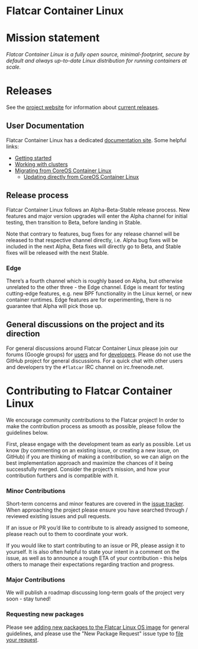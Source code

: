 # Flatcar Container Linux

# Mission statement

_Flatcar Container Linux is a fully open source, minimal-footprint, secure by default and always up-to-date Linux distribution for running containers at scale._


# Releases

See the [project website](https://www.flatcar-linux.org/) for information about [current releases](https://www.flatcar-linux.org/releases/). 


## User Documentation

Flatcar Container Linux has a dedicated [documentation site](https://docs.flatcar-linux.org/). Some helpful links:



*   [Getting started](https://docs.flatcar-linux.org/#getting-started)
*   [Working with clusters](https://docs.flatcar-linux.org/#working-with-clusters)
*   [Migrating from CoreOS Container Linux](https://docs.flatcar-linux.org/os/migrate-from-container-linux/)
    *   [Updating directly from CoreOS Container Linux](https://docs.flatcar-linux.org/os/update-from-container-linux/)


## Release process

Flatcar Container Linux follows an Alpha-Beta-Stable release process. New features and major version upgrades will enter the Alpha channel for initial testing, then transition to Beta, before landing in Stable.

Note that contrary to features, bug fixes for any release channel will be released to that respective channel directly, i.e. Alpha bug fixes will be included in the next Alpha, Beta fixes will directly go to Beta, and Stable fixes will be released with the next Stable.


### Edge

There’s a fourth channel which is roughly based on Alpha, but otherwise unrelated to the other three - the Edge channel. Edge is meant for testing cutting-edge features, e.g. new BPF functionality in the Linux kernel, or new container runtimes. Edge features are for experimenting, there is no guarantee that Alpha will pick those up.


## General discussions on the project and its direction

For general discussions around Flatcar Container Linux please join our forums (Google groups) for [users](https://groups.google.com/forum/#!forum/flatcar-linux-user) and for [developers](https://groups.google.com/forum/#!forum/flatcar-linux-dev). Please do not use the GitHub project for general discussions. For a quick chat with other users and developers try the `#flatcar` IRC channel on irc.freenode.net. 


# Contributing to Flatcar Container Linux

We encourage community contributions to the Flatcar project! In order to make the contribution process as smooth as possible, please follow the guidelines below.

First, please engage with the development team as early as possible. Let us know (by commenting on an existing issue, or creating a new issue, on GitHub) if you are thinking of making a contribution, so we can align on the best implementation approach and maximize the chances of it being successfully merged. Consider the project’s mission, and how your contribution furthers and is compatible with it.


### Minor Contributions

Short-term concerns and minor features are covered in the [issue tracker](https://github.com/flatcar-linux/Flatcar/issues/). When approaching the project please ensure you have searched through / reviewed existing issues and pull requests.

If an issue or PR you’d like to contribute to is already assigned to someone, please reach out to them to coordinate your work.

If you would like to start contributing to an issue or PR, please assign it to yourself. It is also often helpful to state your intent in a comment on the issue, as well as to announce a rough ETA of your contribution - this helps others to manage their expectations regarding traction and progress.


### Major Contributions

We will publish a roadmap discussing long-term goals of the project very soon - stay tuned!


### Requesting new packages

Please see [adding new packages to the Flatcar Linux OS image](adding-new-packages.md) for general guidelines, and please use the "New Package Request" issue type to [file your request](https://github.com/flatcar-linux/Flatcar/issues/new/choose).

